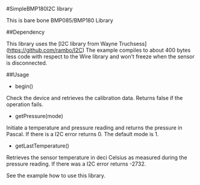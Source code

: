 #SimpleBMP180I2C library

This is bare bone BMP085/BMP180 Library

##Dependency

This library uses the [I2C library from Wayne Truchsess] (https://github.com/rambo/I2C)
The example compiles to about 400 bytes less code with respect to the Wire library and won't freeze when the sensor is disconnected.

##Usage

* begin()

 Check the device and retrieves the calibration data.  Returns false if the operation fails.

* getPressure(mode)

 Initiate a temperature and pressure reading and returns the pressure in Pascal.  If there is a I2C error returns 0.  The default mode is 1.

* getLastTemperature()

 Retrieves the sensor temperature in deci Celsius as measured during the pressure reading.  If there was
a I2C error returns -2732.

See the example how to use this library.

 
